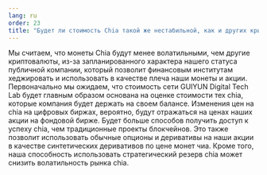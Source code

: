 ```yaml
---
lang: ru
order: 23
title: "Будет ли стоимость Chia такой же нестабильной, как и других криптовалют?"
---
```


Мы считаем, что монеты Chia будут менее волатильными, чем другие криптовалюты, из-за запланированного характера нашего статуса публичной компании, который позволит финансовым институтам хеджировать и использовать в качестве плеча наши монеты и акции. Первоначально мы ожидаем, что стоимость сети GUIYUN Digital Tech Lab будет главным образом основана на оценке стоимости тех сhia, которые компания будет держать на своем балансе. Изменения цен на сhia на цифровых биржах, вероятно, будут отражаться на ценах наших акции на фондовой бирже. Будет больше способов получить доступ к успеху chia, чем традиционные проекты блокчейнов. Это также позволит использовать обычные опционы и деривативы на наши акции в качестве синтетических деривативов по цене монет чиа. Кроме того, наша способность использовать стратегический резерв сhia может снизить волатильность рынка сhia.
